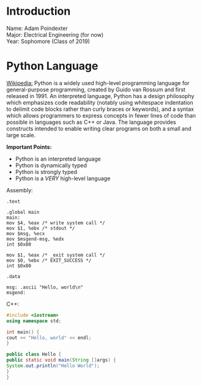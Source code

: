 # Introduction

Name: Adam Poindexter  
Major: Electrical Engineering (for now)  
Year: Sophomore (Class of 2019)

# Python Language
[Wikipedia:](https://en.wikipedia.org/wiki/Python_(programming_language)
"Python (programming language)")
Python is a widely used high-level programming language for general-purpose programming, created by Guido van Rossum and first released in 1991. An interpreted language, Python has a design philosophy which emphasizes code readability (notably using whitespace indentation to delimit code blocks rather than curly braces or keywords), and a syntax which allows programmers to express concepts in fewer lines of code than possible in languages such as C++ or Java. The language provides constructs intended to enable writing clear programs on both a small and large scale.

**Important Points:**  
* Python is an interpreted language
* Python is dynamically typed
* Python is strongly typed
* Python is a *VERY* high-level language

Assembly:
```
.text

.global main
main:
mov $4, %eax /* write system call */
mov $1, %ebx /* stdout */
mov $msg, %ecx
mov $msgend-msg, %edx
int $0x80

mov $1, %eax /* _exit system call */
mov $0, %ebx /* EXIT_SUCCESS */
int $0x80

.data

msg: .ascii "Hello, world\n"
msgend:
```

C++:

``` c++
#include <iostream>
using namespace std;

int main() {
cout << "Hello, world" << endl;
}
```

``` java
public class Hello {
public static void main(String []args) {
System.out.println("Hello World");
}
}
```

